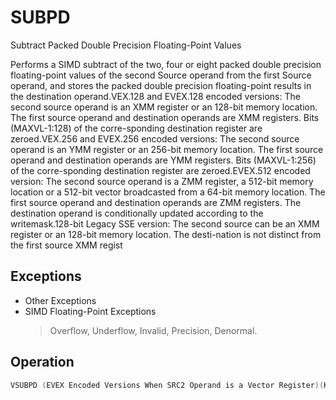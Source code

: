 # SUBPD

Subtract Packed Double Precision Floating-Point Values

Performs a SIMD subtract of the two, four or eight packed double precision floating-point values of the second Source operand from the first Source operand, and stores the packed double precision floating-point results in the destination operand.VEX.128 and EVEX.128 encoded versions: The second source operand is an XMM register or an 128-bit memory location.
The first source operand and destination operands are XMM registers.
Bits (MAXVL-1:128) of the corre-sponding destination register are zeroed.VEX.256 and EVEX.256 encoded versions: The second source operand is an YMM register or an 256-bit memory location.
The first source operand and destination operands are YMM registers.
Bits (MAXVL-1:256) of the corre-sponding destination register are zeroed.EVEX.512 encoded version: The second source operand is a ZMM register, a 512-bit memory location or a 512-bit vector broadcasted from a 64-bit memory location.
The first source operand and destination operands are ZMM registers.
The destination operand is conditionally updated according to the writemask.128-bit Legacy SSE version: The second source can be an XMM register or an 128-bit memory location.
The desti-nation is not distinct from the first source XMM regist

## Exceptions

- Other Exceptions
- SIMD Floating-Point Exceptions
  > Overflow, Underflow, Invalid, Precision, Denormal.

## Operation

```C
VSUBPD (EVEX Encoded Versions When SRC2 Operand is a Vector Register)(KL, VL) = (2, 128), (4, 256), (8, 512)IF (VL = 512) AND (EVEX.b = 1) THENSET_ROUNDING_MODE_FOR_THIS_INSTRUCTION(EVEX.RC);ELSE SET_ROUNDING_MODE_FOR_THIS_INSTRUCTION(MXCSR.RC);FI;FOR j := 0 TO KL-1i := j * 64IF k1[j] OR *no writemask*THEN DEST[i+63:i] := SRC1[i+63:i] - SRC2[i+63:i]ELSE IF *merging-masking*; merging-maskingTHEN *DEST[63:0] remains unchanged*ELSE ; zeroing-maskingDEST[63:0] := 0FI;FI;ENDFORDEST[MAXVL-1:VL] := 0VSUBPD (EVEX Encoded Versions When SRC2 Operand is a Memory Source)(KL, VL) = (2, 128), (4, 256), (8, 512)FOR j := 0 TO KL-1i := j * 64IF k1[j] OR *no writemask* THENIF (EVEX.b = 1)THEN DEST[i+63:i] := SRC1[i+63:i] - SRC2[63:0];ELSE EST[i+63:i] := SRC1[i+63:i] - SRC2[i+63:i];FI;ELSE IF *merging-masking*; merging-maskingTHEN *DEST[63:0] remains unchanged*ELSE ; zeroing-maskingDEST[63:0] := 0FI;FI;ENDFORDEST[MAXVL-1:VL] := 0VSUBPD (VEX.256 Encoded Version)DEST[63:0] := SRC1[63:0] - SRC2[63:0]DEST[127:64] := SRC1[127:64] - SRC2[127:64]DEST[191:128] := SRC1[191:128] - SRC2[191:128]VSUBPD (VEX.128 Encoded Version)DEST[63:0] := SRC1[63:0] - SRC2[63:0]DEST[127:64] := SRC1[127:64] - SRC2[127:64]DEST[MAXVL-1:128] := 0SUBPD (128-bit Legacy SSE Version)DEST[63:0] := DEST[63:0] - SRC[63:0]DEST[127:64] := DEST[127:64] - SRC[127:64]DEST[MAXVL-1:128] (Unmodified)Intel C/C++ Compiler Intrinsic EquivalentVSUBPD __m512d _mm512_sub_pd (__m512d a, __m512d b);VSUBPD __m512d _mm512_mask_sub_pd (__m512d s, __mmask8 k, __m512d a, __m512d b);VSUBPD __m512d _mm512_maskz_sub_pd (__mmask8 k, __m512d a, __m512d b);VSUBPD __m512d _mm512_sub_round_pd (__m512d a, __m512d b, int);VSUBPD __m512d _mm512_mask_sub_round_pd (__m512d s, __mmask8 k, __m512d a, __m512d b, int);VSUBPD __m512d _mm512_maskz_sub_round_pd (__mmask8 k, __m512d a, __m512d b, int);VSUBPD __m256d _mm256_sub_pd (__m256d a, __m256d b);VSUBPD __m256d _mm256_mask_sub_pd (__m256d s, __mmask8 k, __m256d a, __m256d b);VSUBPD __m256d _mm256_maskz_sub_pd (__mmask8 k, __m256d a, __m256d b);SUBPD __m128d _mm_sub_pd (__m128d a, __m128d b);VSUBPD __m128d _mm_mask_sub_pd (__m128d s, __mmask8 k, __m128d a, __m128d b);VSUBPD __m128d _mm_maskz_sub_pd (__mmask8 k, __m128d a, __m128d b);
```
